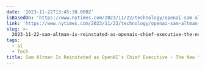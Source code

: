```yaml
---
date: '2023-11-22T13:45:38.000Z'
isBasedOn: 'https://www.nytimes.com/2023/11/22/technology/openai-sam-altman-returns.html'
link: 'https://www.nytimes.com/2023/11/22/technology/openai-sam-altman-returns.html'
slug: >-
  2023-11-22-sam-altman-is-reinstated-as-openais-chief-executive-the-new-york-times
tags:
  - ai
  - Tech
title: Sam Altman Is Reinstated as OpenAI’s Chief Executive - The New York Times
---
```


